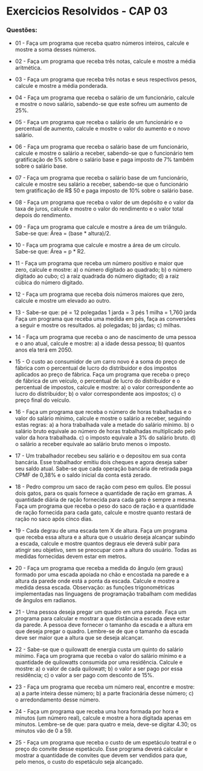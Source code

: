 # Exercicios Resolvidos - CAP 03

### Questões:

* 01 - Faça um programa que receba quatro números inteiros, calcule e mostre a soma desses números.

* 02 - Faça um programa que receba três notas, calcule e mostre a média aritmética.

* 03 - Faça um programa que receba três notas e seus respectivos pesos, calcule e mostre a média ponderada.

* 04 - Faça um programa que receba o salário de um funcionário, calcule e mostre o novo salário, sabendo-se que este sofreu um aumento de 25%.

* 05 - Faça um programa que receba o salário de um funcionário e o percentual de aumento, calcule e mostre o valor do aumento e o novo salário.

* 06 - Faça um programa que receba o salário base de um funcionário, calcule e mostre o salário a receber, sabendo-se que o funcionário tem gratificação de 5% sobre o salário base e paga imposto de 7% também sobre o salário base.

* 07 - Faça um programa que receba o salário base de um funcionário, calcule e mostre seu salário a receber, sabendo-se que o funcionário tem gratificação de R$ 50 e paga imposto de 10% sobre o salário base.

* 08 - Faça um programa que receba o valor de um depósito e o valor da taxa de juros, calcule e mostre o valor do rendimento e o valor total depois do rendimento.

* 09 - Faça um programa que calcule e mostre a área de um triângulo. Sabe-se que: Área = (base * altura)/2.

* 10 - Faça um programa que calcule e mostre a área de um círculo. Sabe-se que: Área = p * R2.

* 11 - Faça um programa que receba um número positivo e maior que zero, calcule e mostre: a) o número digitado ao quadrado; b) o número digitado ao cubo; c) a raiz quadrada do número digitado; d) a raiz cúbica do número digitado.

* 12 - Faça um programa que receba dois números maiores que zero, calcule e mostre um elevado ao outro.

* 13 - Sabe-se que: pé = 12 polegadas 1 jarda = 3 pés 1 milha = 1,760 jarda Faça um programa que receba uma medida em pés, faça as conversões a seguir e mostre os resultados. a) polegadas; b) jardas; c) milhas.

* 14 - Faça um programa que receba o ano de nascimento de uma pessoa e o ano atual, calcule e mostre: a) a idade dessa pessoa; b) quantos anos ela terá em 2050.

* 15 - O custo ao consumidor de um carro novo é a soma do preço de fábrica com o percentual de lucro do distribuidor e dos impostos aplicados ao preço de fábrica. Faça um programa que receba o preço de fábrica de um veículo, o percentual de lucro do distribuidor e o percentual de impostos, calcule e mostre: a) o valor correspondente ao lucro do distribuidor; b) o valor correspondente aos impostos; c) o preço final do veículo.

* 16 - Faça um programa que receba o número de horas trabalhadas e o valor do salário mínimo, calcule e mostre o salário a receber, seguindo estas regras: a) a hora trabalhada vale a metade do salário mínimo. b) o salário bruto equivale ao número de horas trabalhadas multiplicado pelo valor da hora trabalhada. c) o imposto equivale a 3% do salário bruto. d) o salário a receber equivale ao salário bruto menos o imposto.

* 17 - Um trabalhador recebeu seu salário e o depositou em sua conta bancária. Esse trabalhador emitiu dois cheques e agora deseja saber seu saldo atual. Sabe-se que cada operação bancária de retirada paga CPMF de 0,38% e o saldo inicial da conta está zerado.

* 18 - Pedro comprou um saco de ração com peso em quilos. Ele possui dois gatos, para os quais fornece a quantidade de ração em gramas. A quantidade diária de ração fornecida para cada gato é sempre a mesma. Faça um programa que receba o peso do saco de ração e a quantidade de ração fornecida para cada gato, calcule e mostre quanto restará de ração no saco após cinco dias.

* 19 - Cada degrau de uma escada tem X de altura. Faça um programa que receba essa altura e a altura que o usuário deseja alcançar subindo a escada, calcule e mostre quantos degraus ele deverá subir para atingir seu objetivo, sem se preocupar com a altura do usuário. Todas as medidas fornecidas devem estar em metros.

* 20 - Faça um programa que receba a medida do ângulo (em graus) formado por uma escada apoiada no chão e encostada na parede e a altura da parede onde está a ponta da escada. Calcule e mostre a medida dessa escada. Observação: as funções trigonométricas implementadas nas linguagens de programação trabalham com medidas de ângulos em radianos.

* 21 - Uma pessoa deseja pregar um quadro em uma parede. Faça um programa para calcular e mostrar a que distância a escada deve estar da parede. A pessoa deve fornecer o tamanho da escada e a altura em que deseja pregar o quadro. Lembre-se de que o tamanho da escada deve ser maior que a altura que se deseja alcançar.

* 22 - Sabe-se que o quilowatt de energia custa um quinto do salário mínimo. Faça um programa que receba o valor do salário mínimo e a quantidade de quilowatts consumida por uma residência. Calcule e mostre:
  a) o valor de cada quilowatt;
  b) o valor a ser pago por essa residência;
  c) o valor a ser pago com desconto de 15%.

* 23 - Faça um programa que receba um número real, encontre e mostre:
  a) a parte inteira desse número;
  b) a parte fracionária desse número;
  c) o arredondamento desse número.
  
* 24 - Faça um programa que receba uma hora formada por hora e minutos (um número real), calcule e mostre a hora digitada apenas em minutos. Lembre-se de que:
  para quatro e meia, deve-se digitar 4.30;
  os minutos vão de 0 a 59.

* 25 - Faça um programa que receba o custo de um espetáculo teatral e o preço do convite desse espetáculo. Esse programa deverá calcular e mostrar a quantidade de convites que devem ser vendidos para que, pelo menos, o custo do espetáculo seja alcançado.
